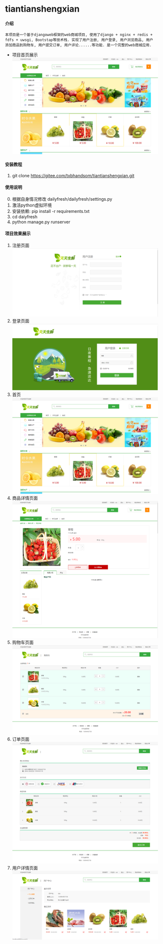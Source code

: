 # tiantianshengxian

#### 介绍
```
本项目是一个基于djangoweb框架的web商城项目, 使用了django + nginx + redis + 
fdfs + uwsgi, Bootstap等技术栈. 实现了用户注册, 用户登录, 用户浏览商品, 用户
添加商品到购物车, 用户提交订单, 用户评论......等功能. 是一个完整的web商城应用.
```
- 项目首页展示
![首页](images_for_readme/index.png)
#### 安装教程

1.  git clone <a>https://gitee.com/txbhandsom/tiantianshengxian.git</a>

#### 使用说明

0. 根据自身情况修改 dailyfresh/dailyfresh/settings.py
1.  激活python虚拟环境
2.  安装依赖: pip install -r requirements.txt
3.  cd daiyfresh
4.  python manage.py runserver 

#### 项目效果展示

1. 注册页面
![注册页面](images_for_readme/register.png)
2. 登录页面
![登录页面](images_for_readme/login.png)
3. 首页
![首页](images_for_readme/index.png)
4. 商品详情页面
![商品详情页面](images_for_readme/goods_detail.png)
5. 购物车页面
![购物车页面](images_for_readme/cart.png)
6. 订单页面
![订单页面](images_for_readme/order.png)
7. 用户详情页面
![用户详情页面](images_for_readme/user_detail.png)